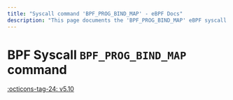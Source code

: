 ```yaml
---
title: "Syscall command 'BPF_PROG_BIND_MAP' - eBPF Docs"
description: "This page documents the 'BPF_PROG_BIND_MAP' eBPF syscall command, including its defintion, usage, program types that can use it, and examples."
---
```

# BPF Syscall `BPF_PROG_BIND_MAP` command

<!-- [FEATURE_TAG](BPF_PROG_BIND_MAP) -->
[:octicons-tag-24: v5.10](https://github.com/torvalds/linux/commit/ef15314aa5de955c6afd87d512e8b00f5ac08d06)
<!-- [/FEATURE_TAG] -->

<!-- TODO -->
